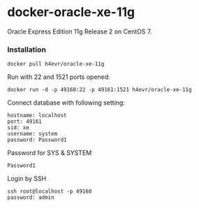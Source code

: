 docker-oracle-xe-11g
============================

Oracle Express Edition 11g Release 2 on CentOS 7.

### Installation
```
docker pull h4evr/oracle-xe-11g
```

Run with 22 and 1521 ports opened:
```
docker run -d -p 49160:22 -p 49161:1521 h4evr/oracle-xe-11g
```

Connect database with following setting:
```
hostname: localhost
port: 49161
sid: xe
username: system
password: Password1
```

Password for SYS & SYSTEM
```
Password1
```

Login by SSH
```
ssh root@localhost -p 49160
password: admin
```
